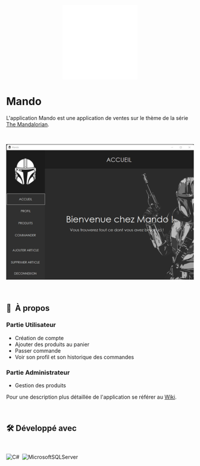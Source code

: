 <p align="center">
    <img src="https://raw.githubusercontent.com/Nahay/Assets/master/Mando/Logo%20Mando.png" width="200" alt="Mando App Logo"/>
</p>

#  Mando

L'application Mando est une application de ventes sur le thème de la série [The Mandalorian](https://fr.wikipedia.org/wiki/The_Mandalorian). 

<br/>
<p align="center">
    <img src="https://raw.githubusercontent.com/Nahay/Assets/master/Mando/Client/Accueil_connecte.png" width="600" alt="Mando App Logo"/>
</p>

<br/>

## 📌&nbsp; À propos

### Partie Utilisateur
- Création de compte
- Ajouter des produits au panier
- Passer commande
- Voir son profil et son historique des commandes

### Partie Administrateur
- Gestion des produits


Pour une description plus détaillée de l'application se référer au [Wiki](https://github.com/Nahay/Mando/wiki).

<br/>

## 🛠 Développé avec
<br/>

![C#](https://img.shields.io/badge/c%23-%23239120.svg?style=for-the-badge&logo=c-sharp&logoColor=white)&nbsp;
![MicrosoftSQLServer](https://img.shields.io/badge/Microsoft%20SQL%20Server-CC2927?style=for-the-badge&logo=microsoft%20sql%20server&logoColor=white)
